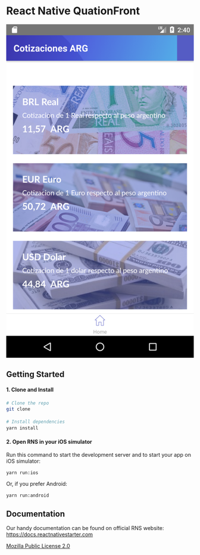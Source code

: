 # React Native QuationFront 
![Captura](https://github.com/jonathanfalcon95/TestReacNative/blob/master/assets/images/Screenshot_1560148848.png)

## Getting Started

#### 1. Clone and Install

```bash
# Clone the repo
git clone 

# Install dependencies
yarn install
```

#### 2. Open RNS in your iOS simulator

Run this command to start the development server and to start your app on iOS simulator:
```
yarn run:ios
```

Or, if you prefer Android:
```
yarn run:android
```


## Documentation

Our handy documentation can be found on official RNS website: https://docs.reactnativestarter.com 



[Mozilla Public License 2.0](LICENSE)
